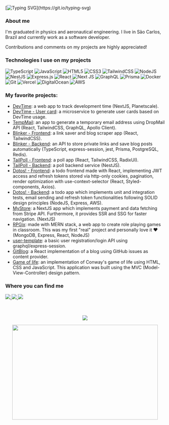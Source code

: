 

[![Typing SVG](https://readme-typing-svg.herokuapp.com?font=Fira+Code&duration=2000&pause=400&color=70A5FD&background=0D111700&vCenter=true&width=435&lines=Hello%2C+I'm+Gessio!)](https://git.io/typing-svg)

### About me

I'm graduated in physics and aeronautical engineering. I live in São Carlos, Brazil and currently work as a software developer.

Contributions and comments on my projects are highly appreciated!

### Technologies I use on my projects

![TypeScript](https://img.shields.io/badge/typescript-%23007ACC.svg?style=for-the-badge&logo=typescript&logoColor=white)
![JavaScript](https://img.shields.io/badge/javascript-%23323330.svg?style=for-the-badge&logo=javascript&logoColor=%23F7DF1E)
![HTML5](https://img.shields.io/badge/html5-%23E34F26.svg?style=for-the-badge&logo=html5&logoColor=white)
![CSS3](https://img.shields.io/badge/css3-%231572B6.svg?style=for-the-badge&logo=css3&logoColor=white)
![TailwindCSS](https://img.shields.io/badge/tailwindcss-%2338B2AC.svg?style=for-the-badge&logo=tailwind-css&logoColor=white)
![NodeJS](https://img.shields.io/badge/node.js-6DA55F?style=for-the-badge&logo=node.js&logoColor=white)
![NestJS](https://img.shields.io/badge/nestjs-%23E0234E.svg?style=for-the-badge&logo=nestjs&logoColor=white)
![Express.js](https://img.shields.io/badge/express.js-%23404d59.svg?style=for-the-badge&logo=express&logoColor=%2361DAFB)
![React](https://img.shields.io/badge/react-%2320232a.svg?style=for-the-badge&logo=react&logoColor=%2361DAFB)
![Next JS](https://img.shields.io/badge/Next-black?style=for-the-badge&logo=next.js&logoColor=white)
![GraphQL](https://img.shields.io/badge/-GraphQL-E10098?style=for-the-badge&logo=graphql&logoColor=white)
![Prisma](https://img.shields.io/badge/Prisma-3982CE?style=for-the-badge&logo=Prisma&logoColor=white)
![Docker](https://img.shields.io/badge/docker-%230db7ed.svg?style=for-the-badge&logo=docker&logoColor=white)
![Git](https://img.shields.io/badge/git-%23F05033.svg?style=for-the-badge&logo=git&logoColor=white)
![Vercel](https://img.shields.io/badge/vercel-%23000000.svg?style=for-the-badge&logo=vercel&logoColor=white)
![DigitalOcean](https://img.shields.io/badge/DigitalOcean-%230167ff.svg?style=for-the-badge&logo=digitalOcean&logoColor=white)
![AWS](https://img.shields.io/badge/AWS-%23FF9900.svg?style=for-the-badge&logo=amazon-aws&logoColor=white)

### My favorite projects:

* [DevTime](https://github.com/GessioMori/devtime): a web app to track development time (NextJS, Planetscale).
* [DevTime - User card](https://github.com/gessioMori/devtimeimggen): a microservice to generate user cards based on DevTime usage.
* [TempMail](https://github.com/GessioMori/tempmail): an app to generate a temporary email address using DropMail API (React, TailwindCSS, GraphQL, Apollo Client).
* [Blinker - Frontend](https://github.com/GessioMori/blinker-app): a link saver and blog scraper app (React, TailwindCSS).
* [Blinker - Backend](https://github.com/GessioMori/blinker-api): an API to store private links and save blog posts automatically (TypeScript, express-session, jest, Prisma, PostgreSQL, Redis).
* [TailPoll - Frontend](https://github.com/GessioMori/tailpoll-frontend): a poll app (React, TailwindCSS, RadixUI).
* [TailPoll - Backend](https://github.com/GessioMori/tailpoll-backend): a poll backend service (NestJS).
* [Dotos! - Frontend](https://github.com/GessioMori/dotos-react): a todo frontend made with React, implementing JWT access and refresh tokens stored via http-only cookies, pagination, render optimization with use-context-selector (React, Styled-components, Axios).
* [Dotos! - Backend](https://github.com/GessioMori/node-todo-api): a todo app which implements unit and integration tests, email sending and refresh token functionalities following SOLID design principles (NodeJS, Express, AWS).
* [MyStore](https://github.com/GessioMori/nextjs-store): a NextJS app which implements payment and data fetching from Stripe API. Furthermore, it provides SSR and SSG for faster navigation. (NextJS)
* [RPGix](https://github.com/GessioMori/rpgix_mern): made with MERN stack, a web app to create role playing games in classroom. This was my first "real" project and personally love it :heart: (MongoDB, Express, React, NodeJS)
* [user-template](https://github.com/GessioMori/user-template): a basic user registration/login API using graphql/express-session.
* [GitBlog](https://github.com/GessioMori/gitblog): a React implementation of a blog using GitHub issues as content provider. 
* [Game of life](https://github.com/GessioMori/gameoflife): an implementation of Conway's game of life using HTML, CSS and JavaScript. This application was built using the MVC (Model-View-Controller) design pattern.


### Where you can find me

<div>
    <a target='_blank' href="https://twitter.com/gessiomori">
        <img src="https://img.shields.io/badge/Twitter-1DA1F2?style=for-the-badge&logo=twitter&logoColor=white">
    </a>
    <a target='_blank' href="https://linkedin.com/in/gessiomori">
        <img src="https://img.shields.io/badge/LinkedIn-0077B5?style=for-the-badge&logo=linkedin&logoColor=white">
    </a>
    <a target='_blank' href="https://dev.to/gessiomori">
        <img src="https://img.shields.io/badge/dev.to-0A0A0A?style=for-the-badge&logo=dev.to&logoColor=white">
    </a>
</div>
<br>
<br>

<p align="center">
  <img src="https://api.dotos.tech/devtimeusercard/card/cl9r1t4qr0000wlr36xlsjr7e">
</p>

<p align="center">
  <img width="460" height="300" src="http://github-readme-streak-stats.herokuapp.com?user=GessioMori&theme=tokyonight_duo&hide_border=true&border_radius=5">
</p>


